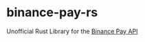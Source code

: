 # binance-pay-rs

Unofficial Rust Library for the [Binance Pay API](https://developers.binance.com/docs/binance-pay/introduction)

